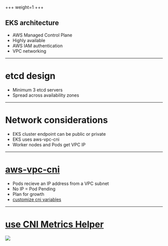 +++
weight=1
+++

## EKS architecture
- AWS Managed Control Plane
- Highly available
- AWS IAM authentication
- VPC networking

---

# etcd design 
- Minimum 3 etcd servers 
- Spread across availability zones

---

# Network considerations
- EKS cluster endpoint can be public or private
- EKS uses aws-vpc-cni
- Worker nodes and Pods get VPC IP

---

# [aws-vpc-cni](https://github.com/aws/amazon-vpc-cni-k8s)
- Pods recieve an IP address from a VPC subnet
- No IP = Pod Pending
- Plan for growth
- [customize cni variables](https://docs.aws.amazon.com/eks/latest/userguide/cni-env-vars.html)

---
# [use CNI Metrics Helper](https://docs.aws.amazon.com/eks/latest/userguide/cni-metrics-helper.html)
![](https://docs.aws.amazon.com/eks/latest/userguide/images/EKS_CNI_metrics.png)


